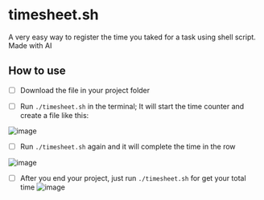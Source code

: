 # timesheet.sh
A very easy way to register the time you taked for a task using shell script. Made with AI

## How to use

* [ ] Download the file in your project folder

* [ ] Run `./timesheet.sh` in the terminal; It will start the time counter and create a file like this:

![image](https://github.com/user-attachments/assets/c57551c0-1854-4287-9c12-e1c0e4591755)

* [ ] Run `./timesheet.sh` again and it will complete the time in the row

![image](https://github.com/user-attachments/assets/902e1423-cf51-47a8-8e12-c851f161eb23)

* [ ] After you end your project, just run `./timesheet.sh` for get your total time ![image](https://github.com/user-attachments/assets/0da2b9bf-3c3d-40f5-9374-a6aabdc36513)
